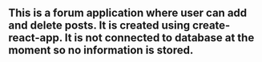## This is a forum application where user can add and delete posts. It is created using create-react-app. It is not connected to database at the moment so no information is stored.